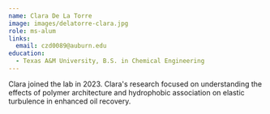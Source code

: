 ```yaml
---
name: Clara De La Torre
image: images/delatorre-clara.jpg
role: ms-alum
links:
  email: czd0089@auburn.edu
education:
  - Texas A&M University, B.S. in Chemical Engineering
---
```


Clara joined the lab in 2023.
Clara's research focused on understanding the effects of polymer architecture
and hydrophobic association on elastic turbulence in enhanced oil
recovery.
